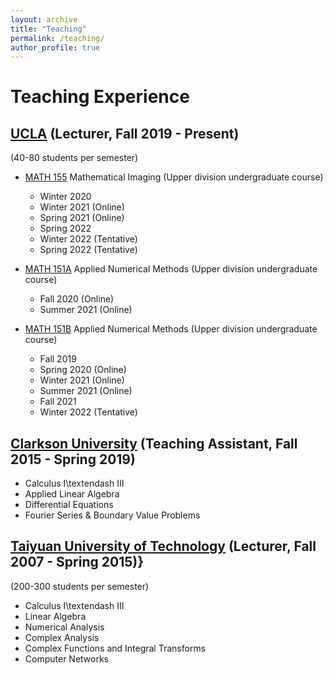 ```yaml
---
layout: archive
title: "Teaching"
permalink: /teaching/
author_profile: true
---
```


Teaching Experience
================================

[UCLA](https://ww3.math.ucla.edu/) (Lecturer,  Fall 2019 - Present)
--------------------

(40-80 students per semester)

- [MATH 155](https://ww3.math.ucla.edu/courses/) Mathematical Imaging (Upper division undergraduate course) 
  - Winter 2020 
  - Winter 2021 (Online) 
  - Spring 2021 (Online) 
  - Spring 2022 
  - Winter 2022 (Tentative)
  - Spring 2022 (Tentative)

- [MATH 151A](https://ww3.math.ucla.edu/courses/)  Applied Numerical Methods (Upper division undergraduate course) 
  - Fall 2020 (Online)
  - Summer 2021 (Online)

- [MATH 151B](https://ww3.math.ucla.edu/courses/)  Applied Numerical Methods (Upper division undergraduate course) 
  - Fall 2019 
  - Spring 2020 (Online)
  - Winter 2021 (Online)
  - Summer 2021 (Online)
  - Fall 2021
  - Winter 2022 (Tentative)


[Clarkson University](https://www.clarkson.edu/) (Teaching Assistant, Fall 2015 - Spring 2019)
----------
- Calculus I\textendash III
- Applied Linear Algebra
- Differential Equations
- Fourier Series \& Boundary Value Problems

[Taiyuan University of Technology](https://english.tyut.edu.cn/) (Lecturer, Fall 2007 - Spring 2015)} 
------------

(200-300 students per semester)

- Calculus I\textendash III
- Linear Algebra
- Numerical Analysis
- Complex Analysis
- Complex Functions and Integral Transforms
- Computer Networks
